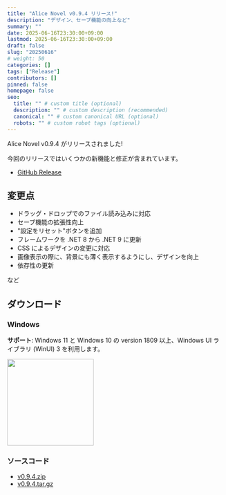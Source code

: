 ```yaml
---
title: "Alice Novel v0.9.4 リリース!"
description: "デザイン、セーブ機能の向上など"
summary: ""
date: 2025-06-16T23:30:00+09:00
lastmod: 2025-06-16T23:30:00+09:00
draft: false
slug: "20250616"
# weight: 50
categories: []
tags: ["Release"]
contributors: []
pinned: false
homepage: false
seo:
  title: "" # custom title (optional)
  description: "" # custom description (recommended)
  canonical: "" # custom canonical URL (optional)
  robots: "" # custom robot tags (optional)
---
```


Alice Novel v0.9.4 がリリースされました!

今回のリリースではいくつかの新機能と修正が含まれています。

<!--
- [Changelog](https://github.com/AliceNovel/AliceNovel/blob/v0.9.4/docs/CHANGELOG.md#v093)
-->
- [GitHub Release](https://github.com/AliceNovel/AliceNovel/releases/tag/v0.9.4)

## 変更点

- ドラッグ・ドロップでのファイル読み込みに対応
- セーブ機能の拡張性向上
- "設定をリセット"ボタンを追加
- フレームワークを .NET 8 から .NET 9 に更新
- CSS によるデザインの変更に対応
- 画像表示の際に、背景にも薄く表示するようにし、デザインを向上
- 依存性の更新

など

## ダウンロード

### Windows

**サポート**: Windows 11 と Windows 10 の version 1809 以上、Windows UI ライブラリ (WinUI) 3 を利用します。

<a href="https://apps.microsoft.com/detail/9mvs80m1ps8v?referrer=appbadge&mode=direct">
	<img src="https://get.microsoft.com/images/ja%20light.svg" width="200"/>
</a>

<!--
- [windows-ci-build.zip](https://github.com/AliceNovel/AliceNovel/releases/download/v0.9.3/windows-ci-build.zip)
-->

<!--
### macOS (beta)

**サポート**: macOS 11 以上、Mac Catalyst を利用します。

このファイルは開発者によってテストされていません。なので、もし macOS や iOS で動かしたいときは、ソースコードからビルドすることを推奨します。

- [macos-ci-build.zip](https://github.com/AliceNovel/AliceNovel/releases/download/v0.9.3/macos-ci-build.zip)

### Android

**サポート**: Android 5.0 (API 21) 以上。

- [android-ci-build.zip](https://github.com/AliceNovel/AliceNovel/releases/download/v0.9.3/android-ci-build.zip)
-->

### ソースコード

- [v0.9.4.zip](https://github.com/AliceNovel/AliceNovel/archive/refs/tags/v0.9.4.zip)
- [v0.9.4.tar.gz](https://github.com/AliceNovel/AliceNovel/archive/refs/tags/v0.9.4.tar.gz)
